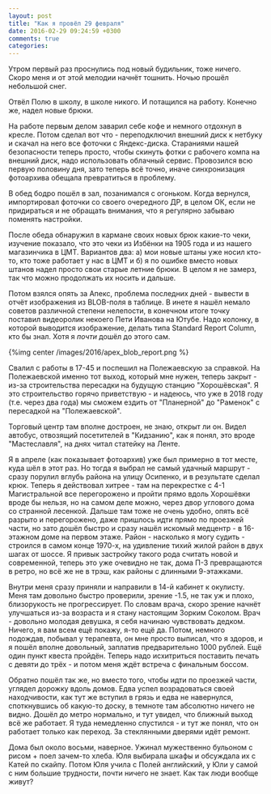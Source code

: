 ```yaml
---
layout: post
title: "Как я провёл 29 февраля"
date: 2016-02-29 09:24:59 +0300
comments: true
categories: 
---
```

Утром первый раз проснулись под новый будильник, тоже ничего. Скоро меня и от этой мелодии начнёт тошнить. Ночью прошёл небольшой снег.

Отвёл Полю в школу, в школе никого. И потащился на работу. Конечно же, надел новые брюки.

На работе первым делом заварил себе кофе и немного отдохнул в кресле. Потом сделал вот что - переподключил внешний диск к нетбуку и скачал на него все фоточки с Яндекс-диска. Стараниями нашей безопасности теперь просто, чтобы скинуть фотки с рабочего компа на внешний диск, надо использовать облачный сервис. Провозился всю первую половину дня, зато теперь всё точно, иначе синхронизация фотоархива обещала превратиться в проблему.

В обед бодро пошёл в зал, позанимался с огоньком. Когда вернулся, импортировал фоточки со своего очередного ДР, в целом ОК, если не придираться и не обращать внимания, что я регулярно забываю поменять настройки.

После обеда обнаружил в кармане своих новых брюк какие-то чеки, изучение показало, что это чеки из Избёнки на 1905 года и из нашего магазинчика в ЦМТ. Вариантов два: а) мои новые штаны уже носил кто-то, кто тоже работает у нас в ЦМТ и б) я по ошибке вместо новых штанов надел просто свои старые летние брюки. В целом я не замерз, так что можно продолжать их носить и дальше.

Потом взялся опять за Апекс, проблема последних дней - вывести в отчёт изображения из BLOB-поля в таблице. В инете я нашёл немало советов различной степени нелепости, в конечном итоге точку поставил видеоролик некоего Пети Иванова на Ютубе. Надо колонку, в которой выводится изображение, делать типа Standard Report Column, кто бы знал. Хотя я _почти_ дошёл до этого сам.

{%img center /images/2016/apex_blob_report.png %}

Свалил с работы в 17-45 и поспешил на Полежаевскую за справкой. На Полежаевской именно тот выход, который мне нужен, теперь закрыт - из-за строительства пересадки на будущую станцию "Хорошёвская". Я это строительство горячо приветствую - и надеюсь, что уже в 2018 году (т.е. через два года) мы сможем ездить от "Планерной" до "Раменок" с пересадкой на "Полежаевской". 

Торговый центр там вполне достроен, не знаю, открыт ли он. Видел автобус, отвозящий посетителей в "Кидзанию", как я понял, это вроде "Мастеславля", на днях читал статейку на Ленте.

Я в апреле (как показывает фотоархив) уже был примерно в тот месте, куда шёл в этот раз. Но тогда я выбрал не самый удачный маршрут - сразу порулил вглубь района на улицу Осипенко, и в результате сделал крюк. Теперь я действовал хитрее - там на перекрестке с 4-1 Магистральной все перегорожено и пройти прямо вдоль Хорошёвки вроде бы нельзя, но на самом деле можно, через двор углового дома со странной лесенкой. Дальше там тоже не очень удобно, опять всё разрыто и перегорожено, даже пришлось идти прямо по проезжей части, но зато дошёл быстро и сразу нашёл искомый медцентр - в 16-этажном доме на первом этаже. Район - насколько я могу судить - строился в самом конце 1970-х, на удивление тихий жилой район в двух шагах от шоссе. Я привык застройку такого рода считать новой и современной, теперь это уже очевидно не так, дома П-3 превращаются в ретро, но всё же не в трэш, как районы с длинными 9-этажками.

Внутри меня сразу приняли и направили в 14-й кабинет к окулисту. Меня там довольно быстро проверили, зрение -1.5, не так уж и плохо, близорукость не прогрессирует. По словам врача, скоро зрение начнёт улучшаться из-за возраста и я стану настоящим Зорким Соколом. Врач - довольно молодая девушка, я себя начинаю чувствовать дедком. Ничего, я вам всем ещё покажу, я-то ещё да. Потом, немного подождав, побывал у терапевта, он мне просто выписал, что я здоров, и я пошёл вполне довольный, заплатив предварительно 1000 рублей. Ещё один пункт квеста пройдён. Теперь надо исхитриться поставить печать с девяти до трёх - и потом меня ждёт встреча с финальным боссом.

Обратно пошёл так же, но вместо того, чтобы идти по проезжей части, углядел дорожку вдоль домов. Едва успел возрадоваться своей находчивости, как тут же вступил в грязь и едва не навернулся, споткнувшись об какую-то доску, в темноте там абсолютно ничего не видно. Дошёл до метро нормально, и тут увидел, что ближный выход всё же работает. Я туда немедленно спустился - и тут же понял, что он работает только как переход. За стеклянными дверями идёт ремонт.

Дома был около восьми, наверное. Ужинал мужественно бульоном с рисом + поел зачем-то хлеба. Юля выбирала шкафы и обсуждала их с Катей по скайпу. Потом Юля учила с Полей английский, у Юли у самой с ним большие трудности, почти ничего не знает. Как так люди вообще живут?
